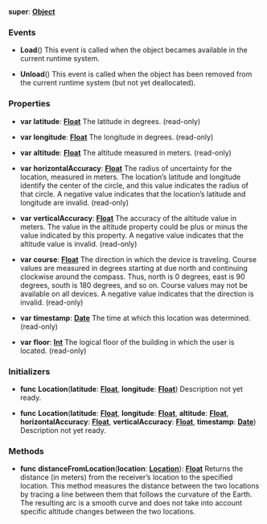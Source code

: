 **super**: **[Object](Object.md)**



### Events

* **Load**()
This event is called when the object becames available in the current runtime system.

* **Unload**()
This event is called when the object has been removed from the current runtime system (but not yet deallocated).



### Properties

* **var** **latitude**: **[Float](../gravity/types.md)**
The latitude in degrees. \(read-only\)

* **var** **longitude**: **[Float](../gravity/types.md)**
The longitude in degrees. \(read-only\)

* **var** **altitude**: **[Float](../gravity/types.md)**
The altitude measured in meters. \(read-only\)

* **var** **horizontalAccuracy**: **[Float](../gravity/types.md)**
The radius of uncertainty for the location, measured in meters. The location’s latitude and longitude identify the center of the circle, and this value indicates the radius of that circle. A negative value indicates that the location’s latitude and longitude are invalid. \(read-only\)

* **var** **verticalAccuracy**: **[Float](../gravity/types.md)**
The accuracy of the altitude value in meters. The value in the altitude property could be plus or minus the value indicated by this property. A negative value indicates that the altitude value is invalid. \(read-only\)

* **var** **course**: **[Float](../gravity/types.md)**
The direction in which the device is traveling. Course values are measured in degrees starting at due north and continuing clockwise around the compass. Thus, north is 0 degrees, east is 90 degrees, south is 180 degrees, and so on. Course values may not be available on all devices. A negative value indicates that the direction is invalid. \(read-only\)

* **var** **timestamp**: **[Date](date.md)**
The time at which this location was determined. \(read-only\)

* **var** **floor**: **[Int](../gravity/types.md)**
The logical floor of the building in which the user is located. \(read-only\)



### Initializers

* **func** **Location**(**latitude**: **[Float](../gravity/types.md)**, **longitude**: **[Float](../gravity/types.md)**)
Description not yet ready.

* **func** **Location**(**latitude**: **[Float](../gravity/types.md)**, **longitude**: **[Float](../gravity/types.md)**, **altitude**: **[Float](../gravity/types.md)**, **horizontalAccuracy**: **[Float](../gravity/types.md)**, **verticalAccuracy**: **[Float](../gravity/types.md)**, **timestamp**: **[Date](date.md)**)
Description not yet ready.



### Methods

* **func** **distanceFromLocation**(**location**: **[Location](Location.md)**): <strong>[Float](../gravity/types.md)</strong> 
Returns the distance (in meters) from the receiver’s location to the specified location. This method measures the distance between the two locations by tracing a line between them that follows the curvature of the Earth. The resulting arc is a smooth curve and does not take into account specific altitude changes between the two locations.






